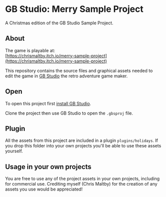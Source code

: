 # GB Studio: Merry Sample Project

A Christmas edition of the GB Studio Sample Project.

## About

The game is playable at:  
[https://chrismaltby.itch.io/merry-sample-project](https://chrismaltby.itch.io/merry-sample-project)

This repository contains the source files and graphical assets needed to edit the game in [GB Studio](https://www.gbstudio.dev) the retro adventure game maker.

## Open

To open this project first [install GB Studio](https://www.gbstudio.dev/docs/installation/).

Clone the project then use GB Studio to open the `.gbsproj` file.

## Plugin

All the assets from this project are included in a plugin `plugins/holidays`. If you drop this folder into your own projects you'll be able to use these assets yourself.

## Usage in your own projects

You are free to use any of the project assets in your own projects, including for commercial use. Crediting myself (Chris Maltby) for the creation of any assets you use would be appreciated!
